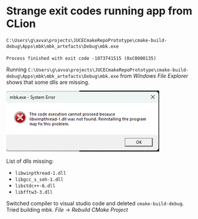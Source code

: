# Strange exit codes running app from CLion
```
C:\Users\g\avva\projects\JUCECmakeRepoPrototype\cmake-build-debug\Apps\mbk\mbk_artefacts\Debug\mbk.exe

Process finished with exit code -1073741515 (0xC0000135)
```

Running `C:\Users\g\avva\projects\JUCECmakeRepoPrototype\cmake-build-debug\Apps\mbk\mbk_artefacts\Debug\mbk.exe` from _Windows File Explorer_ shows that some dlls are missing.

![missing dll](assets/libwinpthread-1.dll-missing.png)

List of dlls missing:
* `libwinpthread-1.dll`
* `libgcc_s_seh-1.dll`
* `libstdc++-6.dll`
* `libfftw3-3.dll`

Switched compiler to visual studio code and deleted `cmake-build-debug`.
Tried building mbk.
_File_ -> _Rebuild CMake Project_